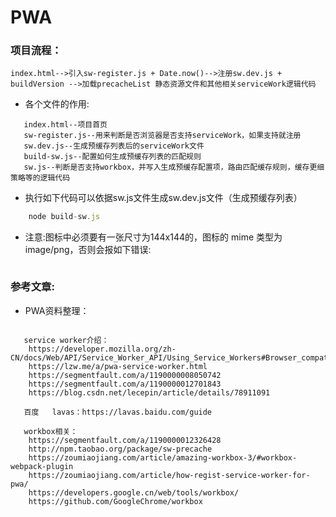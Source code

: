 # PWA

### 项目流程：
```
index.html-->引入sw-register.js + Date.now()-->注册sw.dev.js + buildVersion -->加载precacheList 静态资源文件和其他相关serviceWork逻辑代码
```
- 各个文件的作用:
```
   index.html--项目首页
   sw-register.js--用来判断是否浏览器是否支持serviceWork，如果支持就注册
   sw.dev.js--生成预缓存列表后的serviceWork文件
   build-sw.js--配置如何生成预缓存列表的匹配规则
   sw.js--判断是否支持workbox，并写入生成预缓存配置项，路由匹配缓存规则，缓存更细策略等的逻辑代码
```


- 执行如下代码可以依据sw.js文件生成sw.dev.js文件（生成预缓存列表）

```js
    node build-sw.js
```

- 注意:图标中必须要有一张尺寸为144x144的，图标的 mime 类型为 image/png，否则会报如下错误:
```

```

### 参考文章:
-  PWA资料整理：
```
  
   service worker介绍：
    https://developer.mozilla.org/zh-CN/docs/Web/API/Service_Worker_API/Using_Service_Workers#Browser_compatibility
    https://lzw.me/a/pwa-service-worker.html
    https://segmentfault.com/a/1190000008050742
    https://segmentfault.com/a/1190000012701843
    https://blog.csdn.net/lecepin/article/details/78911091

   百度   lavas：https://lavas.baidu.com/guide
   
   workbox相关：
    https://segmentfault.com/a/1190000012326428
    http://npm.taobao.org/package/sw-precache
    https://zoumiaojiang.com/article/amazing-workbox-3/#workbox-webpack-plugin
    https://zoumiaojiang.com/article/how-regist-service-worker-for-pwa/
    https://developers.google.cn/web/tools/workbox/
    https://github.com/GoogleChrome/workbox
```
